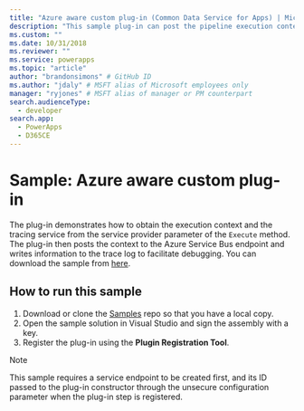 ```yaml
---
title: "Azure aware custom plug-in (Common Data Service for Apps) | Microsoft Docs" # Intent and product brand in a unique string of 43-59 chars including spaces
description: "This sample plug-in can post the pipeline execution context to the Azure Service Bus." # 115-145 characters including spaces. This abstract displays in the search result.
ms.custom: ""
ms.date: 10/31/2018
ms.reviewer: ""
ms.service: powerapps
ms.topic: "article"
author: "brandonsimons" # GitHub ID
ms.author: "jdaly" # MSFT alias of Microsoft employees only
manager: "ryjones" # MSFT alias of manager or PM counterpart
search.audienceType: 
  - developer
search.app: 
  - PowerApps
  - D365CE
---
```

# Sample: Azure aware custom plug-in

<!-- https://docs.microsoft.com/dynamics365/customer-engagement/developer/sample-azure-aware-custom-plugin -->

The plug-in demonstrates how to obtain the execution context and the tracing service from the service provider parameter of the `Execute` method. The plug-in then posts the context to the Azure Service Bus endpoint and writes information to the trace log to facilitate debugging. You can download the sample from [here](https://github.com/Microsoft/PowerApps-Samples/tree/master/cds/orgsvc/C%23/Azureplugin).

## How to run this sample

1. Download or clone the [Samples](https://github.com/Microsoft/PowerApps-Samples) repo so that you have a local copy.
2. Open the sample solution in Visual Studio and sign the assembly with a key.
3. Register the plug-in using the **Plugin Registration Tool**.

>[!NOTE]
> This sample requires a service endpoint to be created first, and its ID passed to the plug-in constructor through the unsecure configuration parameter when the plug-in step is registered.


